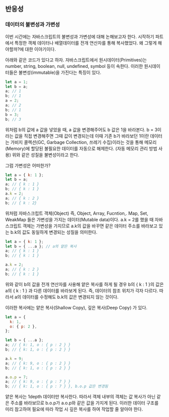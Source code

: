 ﻿## 반응성

### 데이터의 불변성과 가변성

이번 시간에는 자바스크립트의 불변성과 가변성에 대해 논해보고자 한다. 시작하기 파트에서 특정한 객체 데이터나 배열데이터를 전개 연산자를 통해 복사했었다. 왜 그렇게 해야할까?에 대한 이야기이다.

아래와 같은 코드가 있다고 하자.
자바스크립트에서 원시데이터(Primitives)는 number, string, boolean, null, undefined, symbol 등이 속한다. 이러한 원시데이터들은 불변성(immutable)을 가진다는 특징이 있다.

```jsx
let a = 1;
let b = a;
a; // 1
b; // 1
a = 2;
a; // 2
b; // 1
b = 3;
b; // 3
```

위처럼 b의 값에 a 값을 넣었을 때, a 값을 변경해주어도 b 값은 1을 바라본다. b = 3이라는 값을 직접 변경해주면 그때 값이 변경되는데 이때 기존 b가 바라보던 1이란 데이터는 가비지 콜렉션(GC, Garbage Collection, 쓰레기 수집)이라는 것을 통해 메모리(Memory)에 할당된 불필요한 데이터를 자동으로 해제한다. (자동 메모리 관리 방법 사용) 위와 같은 성질을 불변성이라고 한다.

그럼 가변성은 어떠한가?

```jsx
let a = { k: 1 };
let b = a;
a; // { k : 1 }
b; // { k : 1 }
a.k = 2;
a; // { k : 2 }
b; // { k : 2}
```

위처럼 자바스크립트 객체(Object) 즉, Object, Array, Fucntion,. Map, Set, WeakMap 들은 가변성을 가지는 데이터(Mutable data)이다. a.k = 2를 했을 때 자바스크립트 객체는 가변성을 가지므로 a.k의 값을 바꾸면 같은 데이터 주소를 바라보고 있는 b.k의 값도 동일하게 변경되는 성질을 의미한다.

```jsx
let a = { k: 1 };
let b = { ...a }; // a의 얕은 복사
a; // { k : 1 }
b; // { k : 1 }

a.k = 2;
a; // { k : 2 }
b; // { k : 1 }
```

위와 같이 b의 값을 전개 연산자를 사용해 얕은 복사를 하게 될 경우 b의 { k : 1 }의 값은 a의 { k : 1 } 과 다른 데이터를 바라보게 된다. 즉, 데이터의 참조 위치가 각자 다르다. 따라서 a의 데이터를 수정해도 b.k의 값은 변경되지 않는 것이다.

이러한 복사에는 얕은 복사(Shallow Copy), 깊은 복사(Deep Copy) 가 있다.

```jsx
let a = {
  k: 1,
  o: { p: 2 },
};

let b = { ...a };
a; // { k: 1, o : { p : 2 } }
b; // { k: 1, o : { p : 2 } }

a.k = 9;
a; // { k: 9, o : { p : 2 } }
b; // { k: 1, o : { p : 2 } }

a.o.p = 7;
a; // { k: 9, o : { p : 7 } }
b; // { k: 1, o : { p : 7 } }, b.o.p 값은 변경됨
```

얕은 복사는 1depth 데이터만 복사한다. 따라서 객체 내부의 객체는 값 복사가 아닌 같은 주소를 바라보므로 b.o.p가 a.o.p와 같은 값을 가지게 된다. 이러한 데이터 구조를 미리 참고하여 필요에 따라 작업 시 깊은 복사를 하여 작업할 줄 알아야 한다.
